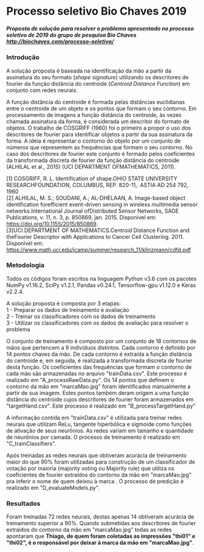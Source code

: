 # Processo seletivo Bio Chaves 2019
##### Proposta de solução para resolver o problema apresentado no processo seletivo de 2019 do grupo de pesquisa Bio Chaves <http://biochaves.com/processo-seletivo/>

### Introdução
A solução proposta é baseada na identificação da mão a partir da assinatura do seu formato (*shape signature*) utilizando os descritores de fourier da função distância do centroide (*Centroid Distance Function*) em conjunto com redes neurais.

A função distância do centroide  é formada pelas distâncias euclidianas entre o centroide de um objeto e os pontos que formam o seu contorno. Em processamento de imagens a função distância do centroide, às vezes chamada assinatura da forma, é considerada um descritor do formato de objetos. O trabalho de COSGRIFF (1960) foi o primeiro a propor o uso dos descritores de fourier para identificar objetos a partir da sua assinatura da forma. A ideia é representar o contorno do objeto por um conjunto de números que representem as frequências que formam o seu contorno. No caso dos descritores de fourier este conjunto é formado pelos coeficientes da transformada discreta de fourier da função distância do centroide (ALHILAL et al., 2015) (UCI DEPARTMENT OFMATHEMATICS, 2011).

[1] COSGRIFF, R. L. Identification of shape.OHIO STATE UNIVERSITY RESEARCHFOUNDATION, COLUMBUS, REP. 820-11,. ASTIA AD 254 792, 1960\
[2] ALHILAL, M. S.; SOUDANI, A.; AL-DHELAAN, A. Image-based object identification forefficient event-driven sensing in wireless multimedia sensor networks.International Journal ofDistributed Sensor Networks, SAGE Publications, v. 11, n. 3, p. 850869, jan. 2015. Disponível em: <https://doi.org/10.1155/2015/850869>.\
[3]UCI DEPARTMENT OF MATHEMATICS.Centroid Distance Function and theFourier Descriptor with Applications to Cancer Cell Clustering. 2011. Disponível em: <https://www.math.uci.edu/icamp/summer/research_11/klinzmann/cdfd.pdf>


### Metodologia
Todos os códigos foram escritos na linguagem Python v3.6 com os pacotes NumPy v1.16.2, SciPy v1.2.1, Pandas v0.24.1, Tensorflow-gpu v1.12.0 e Keras v2.2.4.

A solução proposta é composta por 3 etapas:\
1 - Preparar os dados de treinamento e avaliação\
2 - Treinar os classificadores com os dados de treinamento\
3 - Utilizar os classificadores com os dados de avaliação para resolver o problema

O conjunto de treinamento é composto por um conjunto de 18 contornos de mãos que pertencem a 9 indivíduos distintos. Cada contorno é definido por 14 pontos chaves da mão. De cada contorno é extraída a função distância do centroide e, em seguida, é realizada a transformada discreta de fourier desta função. Os coeficientes das frequências que formam o contorno de cada mão são armazenadas no arquivo "trainData.csv". Este processo é realizado em "A_processRawData.py". Os 14 pontos que definem o contorno da mão em "marcaMao.jpg" foram identificados manualmente a partir de sua imagem. Estes pontos também deram origem a uma função distância do centroide cujos descritores de fourier foram armazenados em "targetHand.csv". Este processo é realizado em "B_processTargetHand.py"

A informação contida em "trainData.csv" é utilizada para treinar redes neurais que utilizam ReLu, tangente hiperbólica e sigmoide como funções de ativação de seus neurônios. As redes variam em tamanho e quantidade de neurônios por camada. O processo de treinamento é realizado em "C_trainClassifiers".

Após treinadas as redes neurais que obtiveram acurácia de treinamento maior do que 90% foram utilizadas para construção de um classificador de votação por maioria (majority voting ou Majority rule) que utiliza os coeficientes de fourier extraídos do contorno da mão em "marcaMao.jpg" pra inferir o nome de quem deixou à marca . O processo de predição é realizado em "D_evaluateModels.py".

### Resultados
Foram treinadas 72 redes neurais, destas apenas 14 obtiveram acurácia de treinamento superior a 90%. Quando submetidas aos descritores de fourier extraídos do contorno da mão em "marcaMao.jpg" todas as redes apontaram que **Thiago, de quem foram coletadas as impressões "thi01" e "thi02", é o responsável por deixar à marca da mão em "marcaMao.jpg"**.